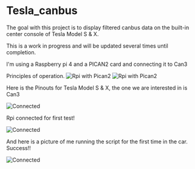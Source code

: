 # Tesla_canbus
The goal with this project is to display filtered canbus data on the built-in center console of Tesla Model S & X.

This is a work in progress and will be updated several times until completion. 

I'm using a Raspberry pi 4 and a PICAN2 card and connecting it to Can3

Principles of operation.
![Rpi with Pican2](https://github.com/ekenit/Tesla_canbus/blob/main/images/tesla_canbus%20(2).png)
![Rpi with Pican2](https://github.com/ekenit/Tesla_canbus/blob/main/images/rpi.jpg)

Here is the Pinouts for Tesla Model S & X, the one we are interested in is Can3

![Connected](https://github.com/ekenit/Tesla_canbus/blob/main/images/pinouts.png)

Rpi connected for first test!

![Connected](https://github.com/ekenit/Tesla_canbus/blob/main/images/connect.jpg)

And here is a picture of me running the script for the first time in the car.
Success!! 


![Connected](https://github.com/ekenit/Tesla_canbus/blob/main/images/console.jpg)



